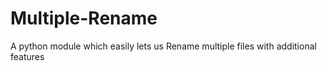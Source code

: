# Multiple-Rename
A python module which easily lets us Rename multiple files with additional features
